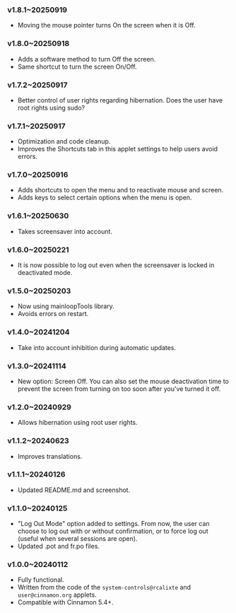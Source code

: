 ### v1.8.1~20250919
* Moving the mouse pointer turns On the screen when it is Off.

### v1.8.0~20250918
* Adds a software method to turn Off the screen.
* Same shortcut to turn the screen On/Off.

### v1.7.2~20250917
* Better control of user rights regarding hibernation. Does the user have root rights using sudo?

### v1.7.1~20250917
* Optimization and code cleanup.
* Improves the Shortcuts tab in this applet settings to help users avoid errors.

### v1.7.0~20250916
* Adds shortcuts to open the menu and to reactivate mouse and screen.
* Adds keys to select certain options when the menu is open.


### v1.6.1~20250630
* Takes screensaver into account.

### v1.6.0~20250221
* It is now possible to log out even when the screensaver is locked in deactivated mode.

### v1.5.0~20250203
* Now using mainloopTools library.
* Avoids errors on restart.

### v1.4.0~20241204

* Take into account inhibition during automatic updates.

### v1.3.0~20241114

* New option: Screen Off. You can also set the mouse deactivation time to prevent the screen from turning on too soon after you've turned it off.

### v1.2.0~20240929

* Allows hibernation using root user rights.

### v1.1.2~20240623

* Improves translations.

### v1.1.1~20240126

* Updated README.md and screenshot.

### v1.1.0~20240125

* "Log Out Mode" option added to settings. From now, the user can choose to log out with or without confirmation, or to force log out (useful when several sessions are open).
* Updated .pot and fr.po files.

### v1.0.0~20240112

* Fully functional.
* Written from the code of the `system-controls@rcalixte` and `user@cinnamon.org` applets.
* Compatible with Cinnamon 5.4+.
